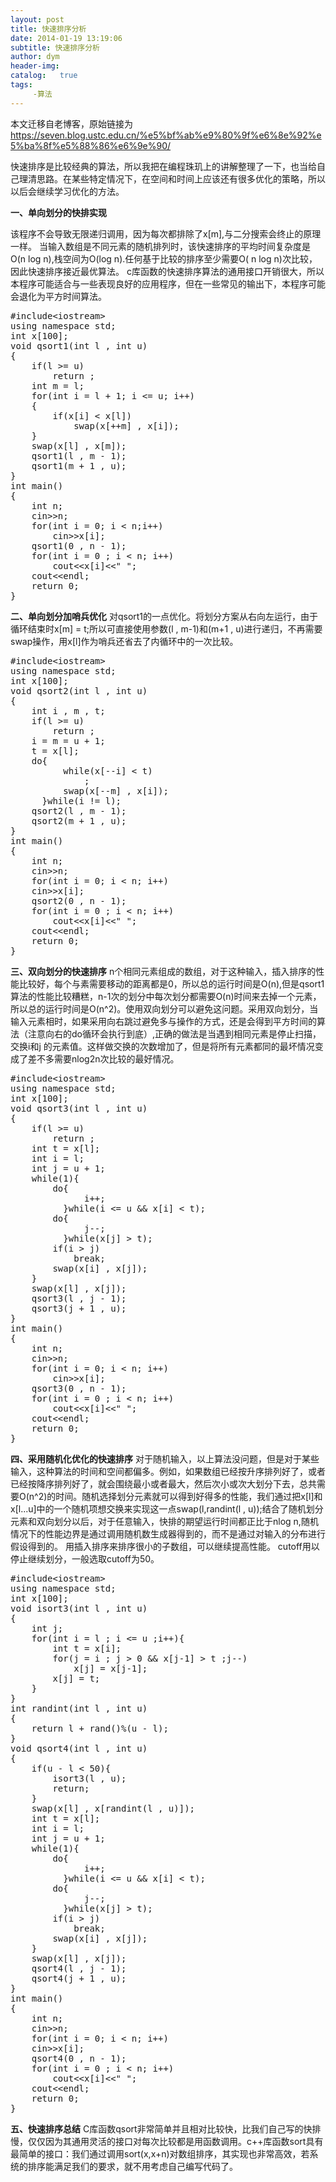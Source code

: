 ```yaml
---
layout: post
title: 快速排序分析
date: 2014-01-19 13:19:06
subtitle: 快速排序分析
author: dym
header-img:
catalog:   true
tags:
     -算法
---
```


本文迁移自老博客，原始链接为 <https://seven.blog.ustc.edu.cn/%e5%bf%ab%e9%80%9f%e6%8e%92%e5%ba%8f%e5%88%86%e6%9e%90/>

快速排序是比较经典的算法，所以我把在编程珠玑上的讲解整理了一下，也当给自己理清思路。在某些特定情况下，在空间和时间上应该还有很多优化的策略，所以以后会继续学习优化的方法。

<strong>一、单向划分的快排实现</strong>

该程序不会导致无限递归调用，因为每次都排除了x[m],与二分搜索会终止的原理一样。 当输入数组是不同元素的随机排列时，该快速排序的平均时间复杂度是O(n log n),栈空间为O(log n).任何基于比较的排序至少需要O( n log n)次比较，因此快速排序接近最优算法。 c库函数的快速排序算法的通用接口开销很大，所以本程序可能适合与一些表现良好的应用程序，但在一些常见的输出下，本程序可能会退化为平方时间算法。
<pre class="brush:[cpp]">#include&lt;iostream&gt;
using namespace std;
int x[100];
void qsort1(int l , int u)
{
    if(l &gt;= u)
        return ;
    int m = l;
    for(int i = l + 1; i &lt;= u; i++)
    { 
        if(x[i] &lt; x[l])
            swap(x[++m] , x[i]);
    } 
    swap(x[l] , x[m]);
    qsort1(l , m - 1);
    qsort1(m + 1 , u);
}
int main()
{
    int n;
    cin&gt;&gt;n;
    for(int i = 0; i &lt; n;i++)
        cin&gt;&gt;x[i];
    qsort1(0 , n - 1);
    for(int i = 0 ; i &lt; n; i++)
        cout&lt;&lt;x[i]&lt;&lt;" ";
    cout&lt;&lt;endl;
    return 0;
}</pre>
<strong>二、单向划分加哨兵优化</strong>
对qsort1的一点优化。将划分方案从右向左运行，由于循环结束时x[m] = t;所以可直接使用参数(l , m-1)和(m+1 , u)进行递归，不再需要swap操作，用x[l]作为哨兵还省去了内循环中的一次比较。
<pre class="brush:[cpp]">#include&lt;iostream&gt;
using namespace std;
int x[100];
void qsort2(int l , int u)
{
    int i , m , t;
    if(l &gt;= u)
        return ;
    i = m = u + 1;
    t = x[l];
    do{
          while(x[--i] &lt; t)
              ;
          swap(x[--m] , x[i]);
      }while(i != l);
    qsort2(l , m - 1);
    qsort2(m + 1 , u);
}
int main()
{
    int n;
    cin&gt;&gt;n;
    for(int i = 0; i &lt; n; i++)
    cin&gt;&gt;x[i];
    qsort2(0 , n - 1);
    for(int i = 0 ; i &lt; n; i++)
        cout&lt;&lt;x[i]&lt;&lt;" ";
    cout&lt;&lt;endl;
    return 0;
}</pre>
<strong>三、双向划分的快速排序</strong>
n个相同元素组成的数组，对于这种输入，插入排序的性能比较好，每个与素需要移动的距离都是0，所以总的运行时间是O(n),但是qsort1算法的性能比较糟糕，n-1次的划分中每次划分都需要O(n)时间来去掉一个元素，所以总的运行时间是O(n^2)。使用双向划分可以避免这问题。采用双向划分，当输入元素相时，如果采用向右跳过避免多与操作的方式，还是会得到平方时间的算法（注意向右的do循环会执行到底）,正确的做法是当遇到相同元素是停止扫描，交换i和j 的元素值。这样做交换的次数增加了，但是将所有元素都同的最坏情况变成了差不多需要nlog2n次比较的最好情况。
<pre class="brush:[cpp]">#include&lt;iostream&gt;
using namespace std;
int x[100];
void qsort3(int l , int u)
{
    if(l &gt;= u)
        return ;
    int t = x[l];
    int i = l;
    int j = u + 1;
    while(1){
        do{
              i++;
          }while(i &lt;= u &amp;&amp; x[i] &lt; t);
        do{
              j--;
          }while(x[j] &gt; t);
        if(i &gt; j)
            break;
        swap(x[i] , x[j]);
    }
    swap(x[l] , x[j]);
    qsort3(l , j - 1);
    qsort3(j + 1 , u);
}
int main()
{
    int n;
    cin&gt;&gt;n;
    for(int i = 0; i &lt; n; i++)
        cin&gt;&gt;x[i];
    qsort3(0 , n - 1);
    for(int i = 0 ; i &lt; n; i++)
        cout&lt;&lt;x[i]&lt;&lt;" ";
    cout&lt;&lt;endl;
    return 0;
}</pre>
<strong>四、采用随机化优化的快速排序</strong>
对于随机输入，以上算法没问题，但是对于某些输入，这种算法的时间和空间都偏多。例如，如果数组已经按升序排列好了，或者已经按降序排列好了，就会围绕最小或者最大，然后次小或次大划分下去，总共需要O(n^2)的时间。随机选择划分元素就可以得到好得多的性能，我们通过把x[l]和x[l...u]中的一个随机项想交换来实现这一点swap(l,randint(l , u));结合了随机划分元素和双向划分以后，对于任意输入，快排的期望运行时间都正比于nlog n,随机情况下的性能边界是通过调用随机数生成器得到的，而不是通过对输入的分布进行假设得到的。
用插入排序来排序很小的子数组，可以继续提高性能。
cutoff用以停止继续划分，一般选取cutoff为50。
<pre class="brush:[cpp]">#include&lt;iostream&gt;
using namespace std;
int x[100];
void isort3(int l , int u)
{
    int j;
    for(int i = l ; i &lt;= u ;i++){
        int t = x[i];
        for(j = i ; j &gt; 0 &amp;&amp; x[j-1] &gt; t ;j--)
            x[j] = x[j-1];
        x[j] = t;
    }
}
int randint(int l , int u)
{
    return l + rand()%(u - l);
}
void qsort4(int l , int u)
{
    if(u - l &lt; 50){
        isort3(l , u);
        return;
    }
    swap(x[l] , x[randint(l , u)]);
    int t = x[l];
    int i = l;
    int j = u + 1;
    while(1){
        do{
              i++;
          }while(i &lt;= u &amp;&amp; x[i] &lt; t);
        do{
              j--;
          }while(x[j] &gt; t);
        if(i &gt; j)
            break;
        swap(x[i] , x[j]);
    }
    swap(x[l] , x[j]);
    qsort4(l , j - 1);
    qsort4(j + 1 , u);
}
int main()
{
    int n;
    cin&gt;&gt;n;
    for(int i = 0; i &lt; n; i++)
    cin&gt;&gt;x[i]; 
    qsort4(0 , n - 1);
    for(int i = 0 ; i &lt; n; i++)
        cout&lt;&lt;x[i]&lt;&lt;" ";
    cout&lt;&lt;endl;
    return 0;
}</pre>
<strong>五、快速排序总结</strong>
C库函数qsort非常简单并且相对比较快，比我们自己写的快排慢，仅仅因为其通用灵活的接口对每次比较都是用函数调用。c++库函数sort具有最简单的接口：我们通过调用sort(x,x+n)对数组排序，其实现也非常高效，若系统的排序能满足我们的要求，就不用考虑自己编写代码了。

